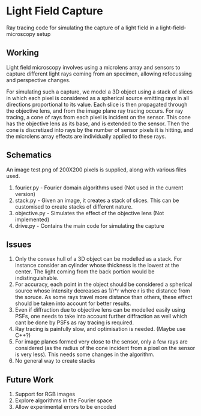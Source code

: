 # Light Field Capture

Ray tracing code for simulating the capture of a light field in a light-field-microscopy setup

## Working

Light field microscopy involves using a microlens array and sensors to capture different light rays coming from an specimen, allowing refocussing and perspective changes. 

For simulating such a capture, we model a 3D object using a stack of slices in which each pixel is considered as a spherical source emitting rays in all directions proportional to its value. Each slice is then propagated through the objective lens, and from the image plane ray tracing occurs. For ray tracing, a cone of rays from each pixel is incident on the sensor. This cone has the objective lens as its base, and is extended to the sensor. Then the cone is discretized into rays by the number of sensor pixels it is hitting, and the microlens array effects are individually applied to these rays.

## Schematics

An image test.png of 200X200 pixels is supplied, along with various files used.

1. fourier.py - Fourier domain algorithms used (Not used in the current version)
2. stack.py - Given an image, it creates a stack of slices. This can be customised to create stacks of different nature.
3. objective.py - Simulates the effect of the objective lens (Not implemented)
4. drive.py - Contains the main code for simulating the capture

## Issues 

1. Only the convex hull of a 3D object can be modelled as a stack. For instance consider an cylinder whose thickness is the lowest at the center. The light coming from the back portion would be indistinguishable.
2. For accuracy, each point in the object should be considered a spherical source whose intensity decreases as 1/r*r where r is the distance from the soruce. As some rays travel more distance than others, these effect should be taken into account for better results.
3. Even if diffraction due to objective lens can be modelled easily using PSFs, one needs to take into account further diffraction as well which cant be done by PSFs as ray tracing is required.
4. Ray tracing is painfully slow, and optimisation is needed. (Maybe use C++?)
5. For image planes formed very close to the sensor, only a few rays are considered (as the radius of the cone incident from a pixel on the sensor is very less). This needs some changes in the algorithm.
6. No general way to create stacks

## Future Work

1. Support for RGB images
2. Explore algorithms in the Fourier space
3. Allow experimental errors to be encoded


